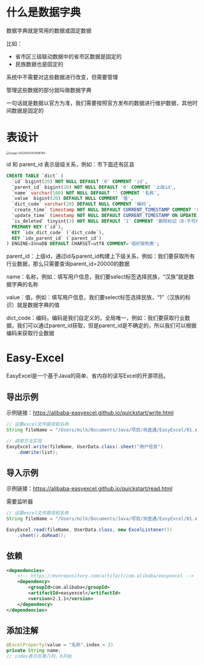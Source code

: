 # 什么是数据字典

数据字典就是常用的数据或固定数据

比如：

- 省市区三级联动数据中的省市区数据是固定的
- 民族数据也是固定的

系统中不需要对这些数据进行改变，但需要管理

管理这些数据的部分就叫做数据字典

一句话就是数据以官方为准，我们需要按照官方发布的数据进行维护数据，其他时间数据是固定的

# 表设计

<img src="https://cdn.jsdelivr.net/gh/YiENx1205/cloudimgs/notes/202205031035865.png" alt="image-20220503103506763" style="zoom:50%;" />

id 和 parent_id 表示层级关系，例如：市下面还有区县

```sql
CREATE TABLE `dict` (
  `id` bigint(20) NOT NULL DEFAULT '0' COMMENT 'id',
  `parent_id` bigint(20) NOT NULL DEFAULT '0' COMMENT '上级id',
  `name` varchar(100) NOT NULL DEFAULT '' COMMENT '名称',
  `value` bigint(20) DEFAULT NULL COMMENT '值',
  `dict_code` varchar(20) DEFAULT NULL COMMENT '编码',
  `create_time` timestamp NOT NULL DEFAULT CURRENT_TIMESTAMP COMMENT '创建时间',
  `update_time` timestamp NOT NULL DEFAULT CURRENT_TIMESTAMP ON UPDATE CURRENT_TIMESTAMP COMMENT '更新时间',
  `is_deleted` tinyint(3) NOT NULL DEFAULT '1' COMMENT '删除标记（0:不可用 1:可用）',
  PRIMARY KEY (`id`),
  KEY `idx_dict_code` (`dict_code`),
  KEY `idx_parent_id` (`parent_id`)
) ENGINE=InnoDB DEFAULT CHARSET=utf8 COMMENT='组织架构表';

```



parent_id：上级id，通过id与parent_id构建上下级关系，例如：我们要获取所有行业数据，那么只需要查询parent_id=20000的数据

name：名称，例如：填写用户信息，我们要select标签选择民族，“汉族”就是数据字典的名称

value：值，例如：填写用户信息，我们要select标签选择民族，“1”（汉族的标识）就是数据字典的值

dict_code：编码，编码是我们自定义的，全局唯一，例如：我们要获取行业数据，我们可以通过parent_id获取，但是parent_id是不确定的，所以我们可以根据编码来获取行业数据



# Easy-Excel

EasyExcel是一个基于Java的简单、省内存的读写Excel的开源项目。

## 导出示例

示例链接：https://alibaba-easyexcel.github.io/quickstart/write.html

```java
// 设置excel文件路径和名称
String fileName = "/Users/milk/Documents/Java/项目/尚医通/EasyExcel/01.xlsx";

// 调用方法实现
EasyExcel.write(fileName, UserData.class).sheet("用户信息")
    .doWrite(list);
```



## 导入示例

示例链接：https://alibaba-easyexcel.github.io/quickstart/read.html

需要监听器

```java
// 设置excel文件路径和名称
String fileName = "/Users/milk/Documents/Java/项目/尚医通/EasyExcel/01.xlsx";

EasyExcel.read(fileName, UserData.class, new ExcelListener())
    .sheet().doRead();
```



## 依赖

```xml
<dependencies>
    <!-- https://mvnrepository.com/artifact/com.alibaba/easyexcel -->
    <dependency>
        <groupId>com.alibaba</groupId>
        <artifactId>easyexcel</artifactId>
        <version>2.1.1</version>
    </dependency>
</dependencies>
```

## 添加注解

```java
@ExcelProperty(value = "名称",index = 2)
private String name;
// index表示在第几列，0开始
```













